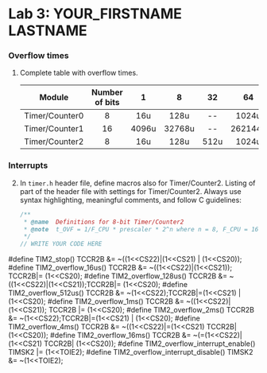 # Lab 3: YOUR_FIRSTNAME LASTNAME

### Overflow times

1. Complete table with overflow times.


   | **Module** | **Number of bits** | **1** | **8** | **32** | **64** | **128** | **256** | **1024** |
   | :-: | :-: | :-: | :-: | :-: | :-: | :-: | :-: | :-: |
   | Timer/Counter0 | 8  | 16u | 128u | -- | 1024u | -- | 4096u | 16384u |
   | Timer/Counter1 | 16 |  4096u   |   32768u   | -- | 262144u | -- | 1,048576 | 4,194304 |
   | Timer/Counter2 | 8  |   16u  |   128u   |  512u  | 1024u |  2048u  | 4096u | 16384u |

### Interrupts

2. In `timer.h` header file, define macros also for Timer/Counter2. Listing of part of the header file with settings for Timer/Counter2. Always use syntax highlighting, meaningful comments, and follow C guidelines:

   ```c
   /**
    * @name  Definitions for 8-bit Timer/Counter2
    * @note  t_OVF = 1/F_CPU * prescaler * 2^n where n = 8, F_CPU = 16 MHz
    */
   // WRITE YOUR CODE HERE
   ```
#define TIM2_stop()           TCCR2B &= ~((1<<CS22)|(1<<CS21) | (1<<CS20));
#define TIM2_overflow_16us()   TCCR2B &= ~((1<<CS22)|(1<<CS21)); TCCR2B|= (1<<CS20);
#define TIM2_overflow_128us() TCCR2B &= ~((1<<CS22)|(1<<CS21));TCCR2B|= (1<<CS20);
#define TIM2_overflow_512us() TCCR2B &= ~(1<<CS22);TCCR2B|=(1<<CS21) | (1<<CS20);
#define TIM2_overflow_1ms() TCCR2B &= ~((1<<CS22)|(1<<CS21)); TCCR2B |= (1<<CS20);
#define TIM2_overflow_2ms() TCCR2B &= ~(1<<CS22);TCCR2B|=(1<<CS21) | (1<<CS20);
#define TIM2_overflow_4ms()  TCCR2B &= ~((1<<CS22)|=(1<<CS21) TCCR2B| (1<<CS20));
#define TIM2_overflow_16ms() TCCR2B &= ~(=(1<<CS22)|(1<<CS21) TCCR2B| (1<<CS20));
#define TIM2_overflow_interrupt_enable()  TIMSK2 |= (1<<TOIE2);
#define TIM2_overflow_interrupt_disable() TIMSK2 &= ~(1<<TOIE2);

